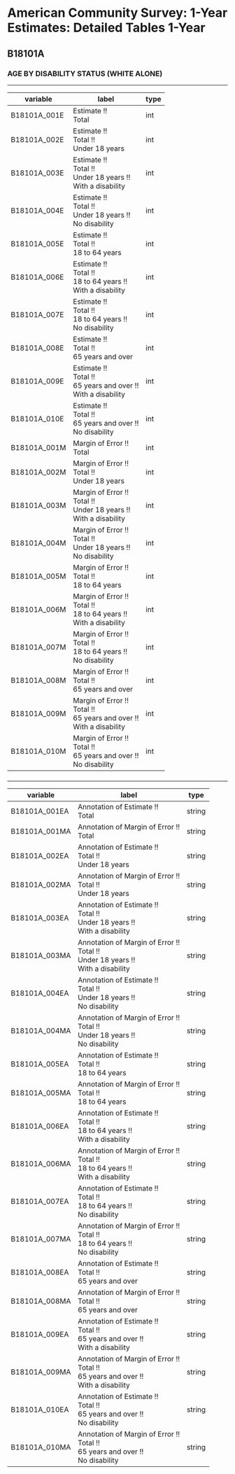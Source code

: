 # American Community Survey: 1-Year Estimates: Detailed Tables 1-Year

## B18101A

### AGE BY DISABILITY STATUS (WHITE ALONE)

___

| variable | label | type |
| ----- | ----- | ----- |
| B18101A_001E | Estimate !!<br>Total | int |
| B18101A_002E | Estimate !!<br>Total !!<br>Under 18 years | int |
| B18101A_003E | Estimate !!<br>Total !!<br>Under 18 years !!<br>With a disability | int |
| B18101A_004E | Estimate !!<br>Total !!<br>Under 18 years !!<br>No disability | int |
| B18101A_005E | Estimate !!<br>Total !!<br>18 to 64 years | int |
| B18101A_006E | Estimate !!<br>Total !!<br>18 to 64 years !!<br>With a disability | int |
| B18101A_007E | Estimate !!<br>Total !!<br>18 to 64 years !!<br>No disability | int |
| B18101A_008E | Estimate !!<br>Total !!<br>65 years and over | int |
| B18101A_009E | Estimate !!<br>Total !!<br>65 years and over !!<br>With a disability | int |
| B18101A_010E | Estimate !!<br>Total !!<br>65 years and over !!<br>No disability | int |
| B18101A_001M | Margin of Error !!<br>Total | int |
| B18101A_002M | Margin of Error !!<br>Total !!<br>Under 18 years | int |
| B18101A_003M | Margin of Error !!<br>Total !!<br>Under 18 years !!<br>With a disability | int |
| B18101A_004M | Margin of Error !!<br>Total !!<br>Under 18 years !!<br>No disability | int |
| B18101A_005M | Margin of Error !!<br>Total !!<br>18 to 64 years | int |
| B18101A_006M | Margin of Error !!<br>Total !!<br>18 to 64 years !!<br>With a disability | int |
| B18101A_007M | Margin of Error !!<br>Total !!<br>18 to 64 years !!<br>No disability | int |
| B18101A_008M | Margin of Error !!<br>Total !!<br>65 years and over | int |
| B18101A_009M | Margin of Error !!<br>Total !!<br>65 years and over !!<br>With a disability | int |
| B18101A_010M | Margin of Error !!<br>Total !!<br>65 years and over !!<br>No disability | int |
### 

___

| variable | label | type |
| ----- | ----- | ----- |
| B18101A_001EA | Annotation of Estimate !!<br>Total | string |
| B18101A_001MA | Annotation of Margin of Error !!<br>Total | string |
| B18101A_002EA | Annotation of Estimate !!<br>Total !!<br>Under 18 years | string |
| B18101A_002MA | Annotation of Margin of Error !!<br>Total !!<br>Under 18 years | string |
| B18101A_003EA | Annotation of Estimate !!<br>Total !!<br>Under 18 years !!<br>With a disability | string |
| B18101A_003MA | Annotation of Margin of Error !!<br>Total !!<br>Under 18 years !!<br>With a disability | string |
| B18101A_004EA | Annotation of Estimate !!<br>Total !!<br>Under 18 years !!<br>No disability | string |
| B18101A_004MA | Annotation of Margin of Error !!<br>Total !!<br>Under 18 years !!<br>No disability | string |
| B18101A_005EA | Annotation of Estimate !!<br>Total !!<br>18 to 64 years | string |
| B18101A_005MA | Annotation of Margin of Error !!<br>Total !!<br>18 to 64 years | string |
| B18101A_006EA | Annotation of Estimate !!<br>Total !!<br>18 to 64 years !!<br>With a disability | string |
| B18101A_006MA | Annotation of Margin of Error !!<br>Total !!<br>18 to 64 years !!<br>With a disability | string |
| B18101A_007EA | Annotation of Estimate !!<br>Total !!<br>18 to 64 years !!<br>No disability | string |
| B18101A_007MA | Annotation of Margin of Error !!<br>Total !!<br>18 to 64 years !!<br>No disability | string |
| B18101A_008EA | Annotation of Estimate !!<br>Total !!<br>65 years and over | string |
| B18101A_008MA | Annotation of Margin of Error !!<br>Total !!<br>65 years and over | string |
| B18101A_009EA | Annotation of Estimate !!<br>Total !!<br>65 years and over !!<br>With a disability | string |
| B18101A_009MA | Annotation of Margin of Error !!<br>Total !!<br>65 years and over !!<br>With a disability | string |
| B18101A_010EA | Annotation of Estimate !!<br>Total !!<br>65 years and over !!<br>No disability | string |
| B18101A_010MA | Annotation of Margin of Error !!<br>Total !!<br>65 years and over !!<br>No disability | string |

